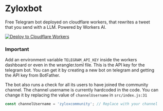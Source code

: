 # Zyloxbot

Free Telegram bot deployed on cloudflare workers, that rewrites a tweet that you send with a LLM. Powered by Workers AI.

[![Deploy to Cloudflare Workers](https://deploy.workers.cloudflare.com/button)](https://deploy.workers.cloudflare.com/?url=https://github.com/fauzaanu/zyloxbot)

### Important

Add an environment variable `TELEGRAM_API_KEY` inside the workers dashboard or even in the wrangler.toml file.
This is the API key for the telegram bot. You can get it by creating a new bot on telegram and getting the API key from BotFather.


The bot also runs a check for all its users to have joined the community channel. The channel username is currently hardcoded in the code. You can change it by replacing the value of `channelUsername` in `src/index.js:31`
```javascript src/index.js
const channelUsername = 'zyloxcommunity'; // Replace with your channel's username
```
